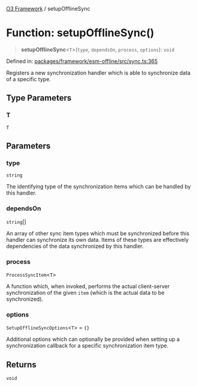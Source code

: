 [O3 Framework](../API.md) / setupOfflineSync

# Function: setupOfflineSync()

> **setupOfflineSync**\<`T`\>(`type`, `dependsOn`, `process`, `options`): `void`

Defined in: [packages/framework/esm-offline/src/sync.ts:365](https://github.com/openmrs/openmrs-esm-core/blob/85cde3ce59cd3d29230c98040a3f53525e808725/packages/framework/esm-offline/src/sync.ts#L365)

Registers a new synchronization handler which is able to synchronize data of a specific type.

## Type Parameters

### T

`T`

## Parameters

### type

`string`

The identifying type of the synchronization items which can be handled by this handler.

### dependsOn

`string`[]

An array of other sync item types which must be synchronized before this handler
  can synchronize its own data. Items of these types are effectively dependencies of the data
  synchronized by this handler.

### process

`ProcessSyncItem`\<`T`\>

A function which, when invoked, performs the actual client-server synchronization of the given
  `item` (which is the actual data to be synchronized).

### options

`SetupOfflineSyncOptions`\<`T`\> = `{}`

Additional options which can optionally be provided when setting up a synchronization callback
  for a specific synchronization item type.

## Returns

`void`
